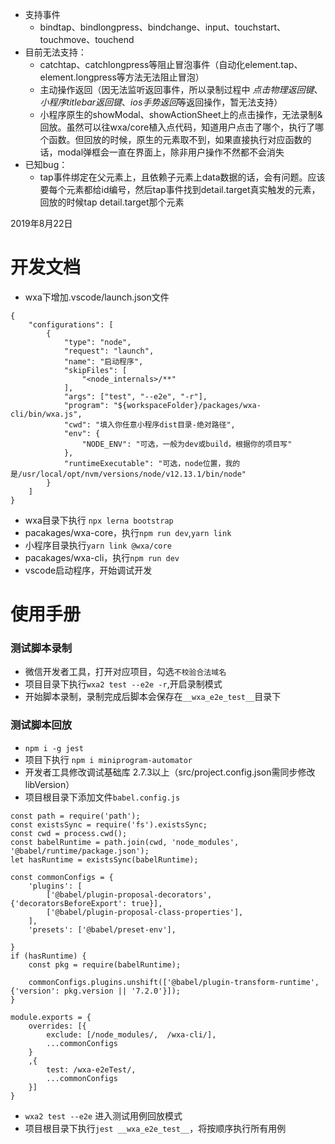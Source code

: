 * 支持事件
	* bindtap、bindlongpress、bindchange、input、touchstart、touchmove、touchend
* 目前无法支持：
    * catchtap、catchlongpress等阻止冒泡事件（自动化element.tap、element.longpress等方法无法阻止冒泡）
	* 主动操作返回（因无法监听返回事件，所以录制过程中 *点击物理返回键*、*小程序titlebar返回键*、*ios手势返回*等返回操作，暂无法支持）
    * 小程序原生的showModal、showActionSheet上的点击操作，无法录制&回放。虽然可以往wxa/core植入点代码，知道用户点击了哪个，执行了哪个函数。但回放的时候，原生的元素取不到，如果直接执行对应函数的话，modal弹框会一直在界面上，除非用户操作不然都不会消失
* 已知bug：
    * tap事件绑定在父元素上，且依赖子元素上data数据的话，会有问题。应该要每个元素都给id编号，然后tap事件找到detail.target真实触发的元素，回放的时候tap detail.target那个元素


2019年8月22日

# 开发文档
* wxa下增加.vscode/launch.json文件
```
{
    "configurations": [
        {
            "type": "node",
            "request": "launch",
            "name": "启动程序",
            "skipFiles": [
                "<node_internals>/**"
            ],
            "args": ["test", "--e2e", "-r"],
            "program": "${workspaceFolder}/packages/wxa-cli/bin/wxa.js",
            "cwd": "填入你任意小程序dist目录-绝对路径",
            "env": {
                "NODE_ENV": "可选，一般为dev或build，根据你的项目写"
            },
            "runtimeExecutable": "可选，node位置，我的是/usr/local/opt/nvm/versions/node/v12.13.1/bin/node"
        }
    ]
}
```
* wxa目录下执行 `npx lerna bootstrap`
* pacakages/wxa-core，执行`npm run dev`,`yarn link`
* 小程序目录执行`yarn link @wxa/core`
* pacakages/wxa-cli，执行`npm run dev`
* vscode启动程序，开始调试开发

# 使用手册

### 测试脚本录制
* 微信开发者工具，打开对应项目，勾选`不校验合法域名`
* 项目目录下执行`wxa2 test --e2e -r`,开启录制模式
* 开始脚本录制，录制完成后脚本会保存在`__wxa_e2e_test__`目录下

### 测试脚本回放
* `npm i -g jest`
* 项目下执行 `npm i miniprogram-automator`
* 开发者工具修改调试基础库 2.7.3以上（src/project.config.json需同步修改libVersion）
* 项目根目录下添加文件`babel.config.js`
```
const path = require('path');
const existsSync = require('fs').existsSync;
const cwd = process.cwd();
const babelRuntime = path.join(cwd, 'node_modules', '@babel/runtime/package.json');
let hasRuntime = existsSync(babelRuntime);

const commonConfigs = {
    'plugins': [
        ['@babel/plugin-proposal-decorators', {'decoratorsBeforeExport': true}],
        ['@babel/plugin-proposal-class-properties'],
    ],
    'presets': ['@babel/preset-env'],

}
if (hasRuntime) {
    const pkg = require(babelRuntime);

    commonConfigs.plugins.unshift(['@babel/plugin-transform-runtime', {'version': pkg.version || '7.2.0'}]);
}

module.exports = {
    overrides: [{
        exclude: [/node_modules/,  /wxa-cli/],
        ...commonConfigs
    }
    ,{
        test: /wxa-e2eTest/,
        ...commonConfigs
    }]
}
```
* `wxa2 test --e2e` 进入测试用例回放模式
* 项目根目录下执行`jest __wxa_e2e_test__`，将按顺序执行所有用例
